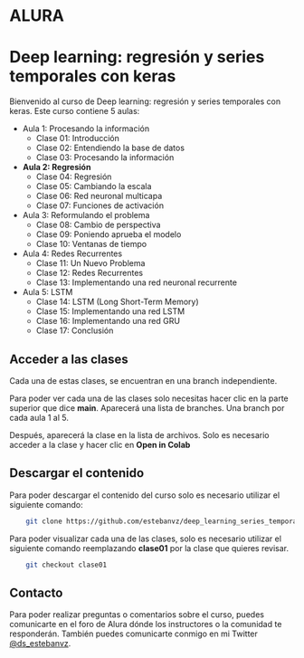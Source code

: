 # ALURA
# Deep learning: regresión y series temporales con keras
Bienvenido al curso de Deep learning: regresión y series temporales con keras.
Este curso contiene 5 aulas:
* Aula 1: Procesando la información
  * Clase 01: Introducción
  * Clase 02: Entendiendo la base de datos
  * Clase 03: Procesando la información
* **Aula 2: Regresión**
  * Clase 04: Regresión
  * Clase 05: Cambiando la escala
  * Clase 06: Red neuronal multicapa
  * Clase 07: Funciones de activación
* Aula 3: Reformulando el problema
  * Clase 08: Cambio de perspectiva
  * Clase 09: Poniendo aprueba el modelo
  * Clase 10: Ventanas de tiempo
* Aula 4: Redes Recurrentes
  * Clase 11: Un Nuevo Problema
  * Clase 12: Redes Recurrentes
  * Clase 13: Implementando una red neuronal recurrente
* Aula 5: LSTM
  * Clase 14: LSTM (Long Short-Term Memory)
  * Clase 15: Implementando una red LSTM
  * Clase 16: Implementando una red GRU
  * Clase 17: Conclusión
  

## Acceder a las clases

Cada una de estas clases, se encuentran en una branch independiente.

Para poder ver cada una de las clases solo necesitas hacer clic en la parte 
superior que dice **main**. Aparecerá una lista de branches.
Una branch por cada aula 1 al 5.

Después, aparecerá la clase en la lista de archivos. Solo es necesario acceder
a la clase y hacer clic en **Open in Colab** 

## Descargar el contenido

Para poder descargar el contenido del curso solo es necesario utilizar
el siguiente comando:

```bash
    git clone https://github.com/estebanvz/deep_learning_series_temporales
```

Para poder visualizar cada una de las clases, solo es necesario utilizar el
siguiente comando reemplazando **clase01** por la clase que quieres revisar.

```bash
    git checkout clase01
```
## Contacto
Para poder realizar preguntas o comentarios sobre el curso, puedes comunicarte
en el foro de Alura dónde los instructores o la comunidad te responderán. 
También puedes comunicarte conmigo en mi Twitter [@ds_estebanvz](https://twitter.com/ds_estebanvz).
